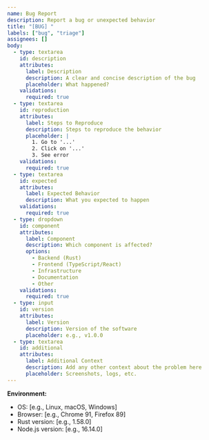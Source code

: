 ```yaml
---
name: Bug Report
description: Report a bug or unexpected behavior
title: "[BUG] "
labels: ["bug", "triage"]
assignees: []
body:
  - type: textarea
    id: description
    attributes:
      label: Description
      description: A clear and concise description of the bug
      placeholder: What happened?
    validations:
      required: true
  - type: textarea
    id: reproduction
    attributes:
      label: Steps to Reproduce
      description: Steps to reproduce the behavior
      placeholder: |
        1. Go to '...'
        2. Click on '...'
        3. See error
    validations:
      required: true
  - type: textarea
    id: expected
    attributes:
      label: Expected Behavior
      description: What you expected to happen
    validations:
      required: true
  - type: dropdown
    id: component
    attributes:
      label: Component
      description: Which component is affected?
      options:
        - Backend (Rust)
        - Frontend (TypeScript/React)
        - Infrastructure
        - Documentation
        - Other
    validations:
      required: true
  - type: input
    id: version
    attributes:
      label: Version
      description: Version of the software
      placeholder: e.g., v1.0.0
  - type: textarea
    id: additional
    attributes:
      label: Additional Context
      description: Add any other context about the problem here
      placeholder: Screenshots, logs, etc.
---
```


**Environment:**
- OS: [e.g., Linux, macOS, Windows]
- Browser: [e.g., Chrome 91, Firefox 89]
- Rust version: [e.g., 1.58.0]
- Node.js version: [e.g., 16.14.0]